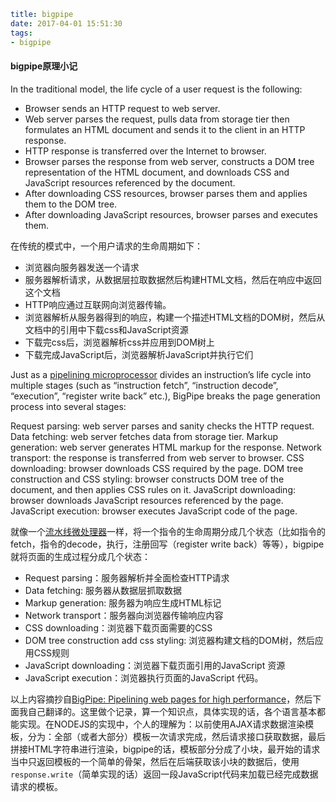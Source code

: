 ```yaml
title: bigpipe
date: 2017-04-01 15:51:30
tags:
- bigpipe
```

#### bigpipe原理小记

In the traditional model, the life cycle of a user request is the following:

- Browser sends an HTTP request to web server.
- Web server parses the request, pulls data from storage tier then formulates an HTML document and sends it to the client in an HTTP response. 
- HTTP response is transferred over the Internet to browser. 
- Browser parses the response from web server, constructs a DOM tree representation of the HTML document, and downloads CSS and JavaScript resources referenced by the document. 
- After downloading CSS resources, browser parses them and applies them to the DOM tree.
- After downloading JavaScript resources, browser parses and executes them.

在传统的模式中，一个用户请求的生命周期如下：

- 浏览器向服务器发送一个请求
- 服务器解析请求，从数据层拉取数据然后构建HTML文档，然后在响应中返回这个文档
- HTTP响应通过互联网向浏览器传输。
- 浏览器解析从服务器得到的响应，构建一个描述HTML文档的DOM树，然后从文档中的引用中下载css和JavaScript资源
- 下载完css后，浏览器解析css并应用到DOM树上
- 下载完成JavaScript后，浏览器解析JavaScript并执行它们

Just as a [pipelining microprocessor](https://en.wikipedia.org/wiki/Instruction_pipelining) divides an instruction’s life cycle into multiple stages (such as “instruction fetch”, “instruction decode”, “execution”, “register write back” etc.), BigPipe breaks the page generation process into several stages:

Request parsing: web server parses and sanity checks the HTTP request. 
Data fetching: web server fetches data from storage tier.
Markup generation: web server generates HTML markup for the response. 
Network transport: the response is transferred from web server to browser.
CSS downloading: browser downloads CSS required by the page.
DOM tree construction and CSS styling: browser constructs DOM tree of the document, and then applies CSS rules on it. 
JavaScript downloading: browser downloads JavaScript resources referenced by the page.
JavaScript execution: browser executes JavaScript code of the page.

就像一个[流水线微处理器](https://en.wikipedia.org/wiki/Instruction_pipelining)一样，将一个指令的生命周期分成几个状态（比如指令的fetch，指令的decode，执行，注册回写（register write back）等等），bigpipe就将页面的生成过程分成几个状态：

- Request parsing：服务器解析并全面检查HTTP请求
- Data fetching: 服务器从数据层抓取数据
- Markup generation: 服务器为响应生成HTML标记
- Network transport：服务器向浏览器传输响应内容
- CSS downloading：浏览器下载页面需要的CSS
- DOM tree construction add css styling: 浏览器构建文档的DOM树，然后应用CSS规则
- JavaScript downloading：浏览器下载页面引用的JavaScript 资源
- JavaScript execution：浏览器执行页面的JavaScript 代码。

以上内容摘抄自[BigPipe: Pipelining web pages for high performance](https://www.facebook.com/notes/facebook-engineering/bigpipe-pipelining-web-pages-for-high-performance/389414033919/)，然后下面我自己翻译的。这里做个记录，算一个知识点，具体实现的话，各个语言基本都能实现。在NODEJS的实现中，个人的理解为：以前使用AJAX请求数据渲染模板，分为：全部（或者大部分）模板一次请求完成，然后请求接口获取数据，最后拼接HTML字符串进行渲染，bigpipe的话，模板部分分成了小块，最开始的请求当中只返回模板的一个简单的骨架，然后在后端获取该小块的数据后，使用`response.write`（简单实现的话）返回一段JavaScript代码来加载已经完成数据请求的模板。